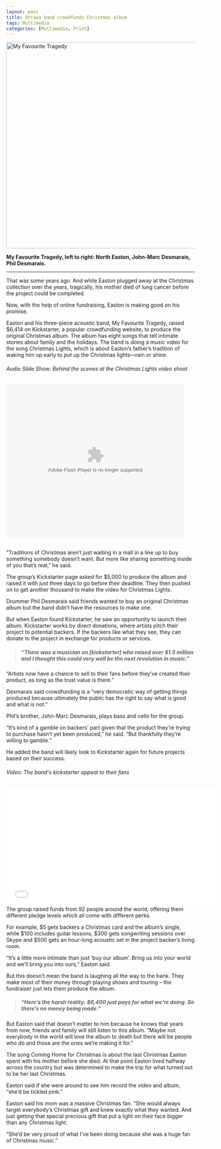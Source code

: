 ```yaml
---
layout: post
title: Ottawa band crowdfunds Christmas album
tags: Multimedia
categories: [Multimedia, Print]
---
```

<img src="https://dl.dropboxusercontent.com/u/50108349/Blag/MFT2.jpg" alt="My Favourite Tragedy" style="width: 550px;"/>

**My Favourite Tragedy, left to right: North Easton, John-Marc Desmarais, Phil Desmarais.**

---

That was some years ago. And while Easton plugged away at the Christmas collection over the years, tragically, his mother died of lung cancer before the project could be completed.

Now, with the help of online fundraising, Easton is making good on his promise.

Easton and his three-piece acoustic band, My Favourite Tragedy, raised $6,414 on Kickstarter, a popular crowdfunding website, to produce the original Christmas album.  The album has eight songs that tell intimate stories about family and the holidays. The band is doing a music video for the song Christmas Lights, which is about Easton’s father’s tradition of waking him up early to put up the Christmas lights—rain or shine.


###### Audio Slide Show: Behind the scenes at the Christmas Lights video shoot

<object classid="clsid:D27CDB6E-AE6D-11cf-96B8-444553540000" width="516" height="444" id="soundslider"><param name="movie" value="https://dl.dropboxusercontent.com/u/41691394/duggan%20soundslides/soundslider.swf?size=1&format=xml&embed_width=516&embed_height=444" /><param name="allowScriptAccess" value="always" /><param name="quality" value="high" /><param name="allowFullScreen" value="true" /><param name="menu" value="false" /><param name="bgcolor" value="#333333" /><embed src="https://dl.dropboxusercontent.com/u/41691394/duggan%20soundslides/soundslider.swf?size=1&format=xml&embed_width=516&embed_height=444" quality="high" bgcolor="#333333" width="475" height="410" menu="true" allowScriptAccess="always" allowFullScreen="true" type="application/x-shockwave-flash"></embed></object>

<br>
“Traditions of Christmas aren’t just waiting in a mall in a line up to buy something somebody doesn’t want. But more like sharing something inside of you that’s real,” he said.

The group’s Kickstarter page asked for $5,000 to produce the album and raised it with just three days to go before their deadline. They then pushed on to get another thousand to make the video for Christmas Lights.

Drummer Phil Desmarais said friends wanted to buy an original Christmas album but the band didn’t have the resources to make one.

But when Easton found Kickstarter, he saw an opportunity to launch their album.  Kickstarter works by direct donations, where artists pitch their project to potential backers. If the backers like what they see, they can donate to the project in exchange for products or services.

> ##### “There was a musician on [kickstarter] who raised over $1.5 million and I thought this could very well be the next revolution in music.” 

“Artists now have a chance to sell to their fans before they’ve created their product, as long as the trust value is there.”

Desmarais said crowdfunding is a “very democratic way of getting things produced because ultimately the public has the right to say what is good and what is not.”

Phil’s brother, John-Marc Desmarais, plays bass and cello for the group.

“It’s kind of a gamble on backers’ part given that the product they’re trying to purchase hasn’t yet been produced,” he said. “But thankfully they’re willing to gamble.”

He added the band will likely look to Kickstarter again for future projects based on their success.

###### Video: The band's kickstarter appeal to their fans

<iframe width="560" height="315" src="//www.youtube.com/embed/ZhOYDYDT3fE" frameborder="0" allowfullscreen></iframe>
<br>
The group raised funds from 92 people around the world, offering them different pledge levels which all come with different perks.

For example, $5 gets backers a Christmas card and the album’s single, while $100 includes guitar lessons, $300 gets songwriting sessions over Skype and $500 gets an hour-long acoustic set in the project backer’s living room.

“It’s a little more intimate than just ‘buy our album’. Bring us into your world and we’ll bring you into ours,” Easton said.

But this doesn’t mean the band is laughing all the way to the bank. They make most of their money through playing shows and touring – the fundraiser just lets them produce the album. 

> ##### “Here’s the harsh reality: $6,400 just pays for what we’re doing. So there’s no money being made."

But Easton said that doesn’t matter to him because he knows that years from now, friends and family will still listen to this album. “Maybe not everybody in the world will love the album to death but there will be people who do and those are the ones we’re making it for.”

The song Coming Home for Christmas is about the last Christmas Easton spent with his mother before she died. At that point Easton lived halfway across the country but was determined to make the trip for what turned out to be her last Christmas.

Easton said if she were around to see him record the video and album, “she’d be tickled pink.”

Easton said his mom was a massive Christmas fan. “She would always target everybody’s Christmas gift and knew exactly what they wanted. And just getting that special precious gift that put a light on their face bigger than any Christmas light.

“She’d be very proud of what I’ve been doing because she was a huge fan of Christmas music.”
